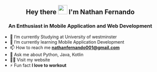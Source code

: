 <h2 align="center"> Hey there <img src="https://emojis.slackmojis.com/emojis/images/1588315024/8823/hyperkitty.gif?1588315024" width="30" /> I'm Nathan Fernando </h2>
<h3 align="center">An Enthusiast in Mobile Application and Web Development</h3>



- 🔭 I’m currently Studying at University of westminster
- 📄 I’m currently learning Mobile Application Development
- 📫 How to reach me **nathanfernando001@gmail.com**
- 💬 Ask me about Python, Java, Kotlin
- 👨‍💻 Visit my website
- ⚡ Fun fact **I love to workout**

